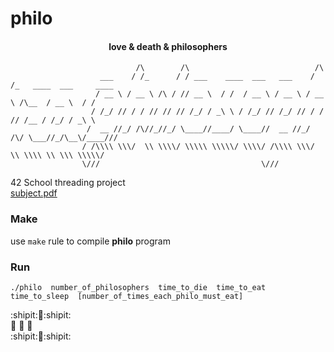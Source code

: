 # philo

#### <div align="center"> love & death & philosophers  </div>  

```   
                            /\        /\                            /\ 
                    ___    / /_      / / ___    ____  ___   ___    / /_   ____  ___     ____
                   / __ \ / __ \ /\ / // __ \  / /  / __ \ / __ \ / __ \ /\__  / __ \  / / 
                  / /_/ // / / // // // /_/ / _\ \ / /_/ // /_/ // / / // /__ / /_/ / _\ \
                 /  __ //_/ /\//_//_/ \____//____/ \____//  __ //_/ /\/ \___//_/\__\/____///
                / /\\\\ \\\/  \\ \\\\/ \\\\\ \\\\\/ \\\\/ /\\\\ \\\/  \\ \\\\ \\ \\\ \\\\\/
                \///                                    \///
``` 


42 School threading project  
[subject.pdf](https://cdn.intra.42.fr/pdf/pdf/26231/en.subject.pdf)   

  
  
### Make

 use `make` rule to compile **philo** program



### Run
```
./philo  number_of_philosophers  time_to_die  time_to_eat  time_to_sleep  [number_of_times_each_philo_must_eat]
```


:shipit::fork_and_knife::shipit:     
:fork_and_knife: :chestnut: :fork_and_knife:     
:shipit::fork_and_knife::shipit:  
  
